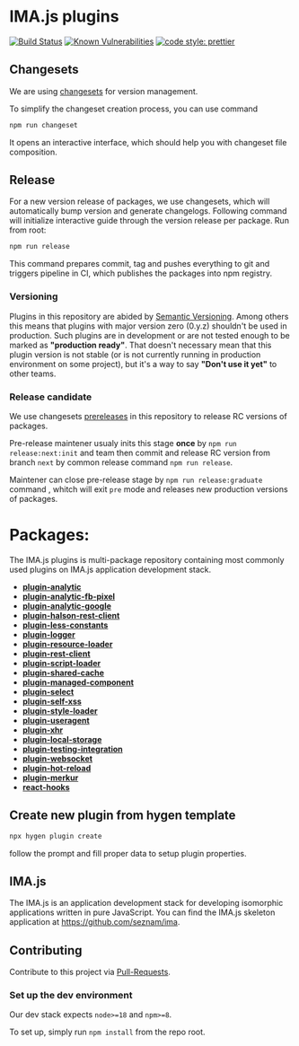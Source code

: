 # IMA.js plugins


[![Build Status](https://travis-ci.com/seznam/IMA.js-plugins.svg?branch=master)](https://travis-ci.com/seznam/IMA.js-plugins)
[![Known Vulnerabilities](https://snyk.io/test/github/seznam/IMA.js-plugins/badge.svg)](https://snyk.io/test/github/seznam/IMA.js-plugins)
[![code style: prettier](https://img.shields.io/badge/code_style-prettier-ff69b4.svg?style=flat-square)](https://github.com/prettier/prettier)


## Changesets

We are using [changesets](https://github.com/changesets/changesets/blob/main/docs/common-questions.md) for version management. 

To simplify the changeset creation process, you can use command 

```bash
npm run changeset
```

It opens an interactive interface, which should help you with changeset file composition.

## Release
For a new version release of packages, we use changesets, which will automatically bump version and generate changelogs. Following command will initialize interactive guide through the version release per package. Run from root:

```bash
npm run release
```

This command prepares commit, tag and pushes everything to git and triggers pipeline in CI, which publishes the packages into npm registry.

### Versioning
Plugins in this repository are abided by [Semantic Versioning](https://semver.org/).
Among others this means that plugins with major version zero (0.y.z) shouldn't be used in production.
Such plugins are in development or are not tested enough to be marked as **"production ready"**.
That doesn't necessary mean that this plugin version is not stable (or is not currently running in production environment on some project), but it's a way to say **"Don't use it yet"** to other teams.

### Release candidate
We use changesets [prereleases](https://github.com/changesets/changesets/blob/main/docs/prereleases.md) in this repository to release RC versions of packages. 

Pre-release maintener usualy inits this stage **once** by `npm run release:next:init` and team then commit and release RC version from branch `next` by common release command `npm run release`.

Maintener can close pre-release stage by `npm run release:graduate` command , whitch will exit `pre` mode and releases new production versions of packages.


# Packages:
The IMA.js plugins is multi-package repository containing most commonly used plugins on IMA.js application development stack.

- [**plugin-analytic**](packages/plugin-analytic)
- [**plugin-analytic-fb-pixel**](packages/plugin-analytic-fb-pixel)
- [**plugin-analytic-google**](packages/plugin-analytic-google)
- [**plugin-halson-rest-client**](packages/plugin-halson-rest-client)
- [**plugin-less-constants**](packages/plugin-less-constants)
- [**plugin-logger**](packages/plugin-logger)
- [**plugin-resource-loader**](packages/plugin-resource-loader)
- [**plugin-rest-client**](packages/plugin-rest-client)
- [**plugin-script-loader**](packages/plugin-script-loader)
- [**plugin-shared-cache**](packages/plugin-shared-cache)
- [**plugin-managed-component**](packages/plugin-managed-component)
- [**plugin-select**](packages/plugin-select)
- [**plugin-self-xss**](packages/plugin-self-xss)
- [**plugin-style-loader**](packages/plugin-style-loader)
- [**plugin-useragent**](packages/plugin-useragent)
- [**plugin-xhr**](packages/plugin-xhr)
- [**plugin-local-storage**](packages/plugin-local-storage)
- [**plugin-testing-integration**](packages/plugin-testing-integration)
- [**plugin-websocket**](packages/plugin-websocket)
- [**plugin-hot-reload**](packages/plugin-hot-reload)
- [**plugin-merkur**](packages/plugin-merkur)
- [**react-hooks**](packages/react-hooks)

## Create new plugin from hygen template
```bash
npx hygen plugin create
```

follow the prompt and fill proper data to setup plugin properties.

## IMA.js
The IMA.js is an application development stack for developing isomorphic applications written in pure JavaScript. You can find the IMA.js skeleton application at https://github.com/seznam/ima.

## Contributing
Contribute to this project via [Pull-Requests](https://github.com/seznam/IMA.js-plugins/pulls).

### Set up the dev environment

Our dev stack expects `node>=18` and `npm>=8`.

To set up, simply run `npm install` from the repo root.
